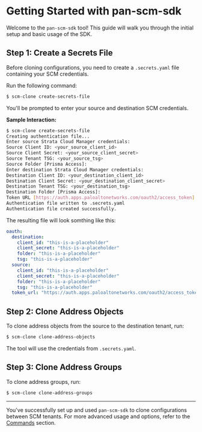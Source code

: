 # Getting Started with pan-scm-sdk

Welcome to the `pan-scm-sdk` tool! This guide will walk you through the initial setup and basic usage of the SDK.

## Step 1: Create a Secrets File

Before cloning configurations, you need to create a `.secrets.yaml` file containing your SCM credentials.

Run the following command:

<div class="termy">

<!-- termynal -->
```bash
$ scm-clone create-secrets-file
```
</div>

You'll be prompted to enter your source and destination SCM credentials.

**Sample Interaction:**

<div class="termy">

<!-- termynal -->
```bash
$ scm-clone create-secrets-file
Creating authentication file...
Enter source Strata Cloud Manager credentials:
Source Client ID: <your_source_client_id>
Source Client Secret: <your_source_client_secret>
Source Tenant TSG: <your_source_tsg>
Source Folder [Prisma Access]:
Enter destination Strata Cloud Manager credentials:
Destination Client ID: <your_destination_client_id>
Destination Client Secret: <your_destination_client_secret>
Destination Tenant TSG: <your_destination_tsg>
Destination Folder [Prisma Access]:
Token URL [https://auth.apps.paloaltonetworks.com/oauth2/access_token]:
Authentication file written to .secrets.yaml
Authentication file created successfully.
```
</div>

The resulting file will look somthing like this:

<div class="termy">

<!-- termynal -->
```yaml
oauth:
  destination:
    client_id: "this-is-a-placeholder"
    client_secret: "this-is-a-placeholder"
    folder: "this-is-a-placeholder"
    tsg: "this-is-a-placeholder"
  source:
    client_id: "this-is-a-placeholder"
    client_secret: "this-is-a-placeholder"
    folder: "this-is-a-placeholder"
    tsg: "this-is-a-placeholder"
  token_url: "https://auth.apps.paloaltonetworks.com/oauth2/access_token"
```
</div>

## Step 2: Clone Address Objects

To clone address objects from the source to the destination tenant, run:

<div class="termy">

<!-- termynal -->
```bash
$ scm-clone clone-address-objects
```
</div>

The tool will use the credentials from `.secrets.yaml`.

## Step 3: Clone Address Groups

To clone address groups, run:

<div class="termy">

<!-- termynal -->
```bash
$ scm-clone clone-address-groups
```
</div>

---

You've successfully set up and used `pan-scm-sdk` to clone configurations between SCM tenants. For more advanced usage and options, refer to the [Commands](commands.md) section.
